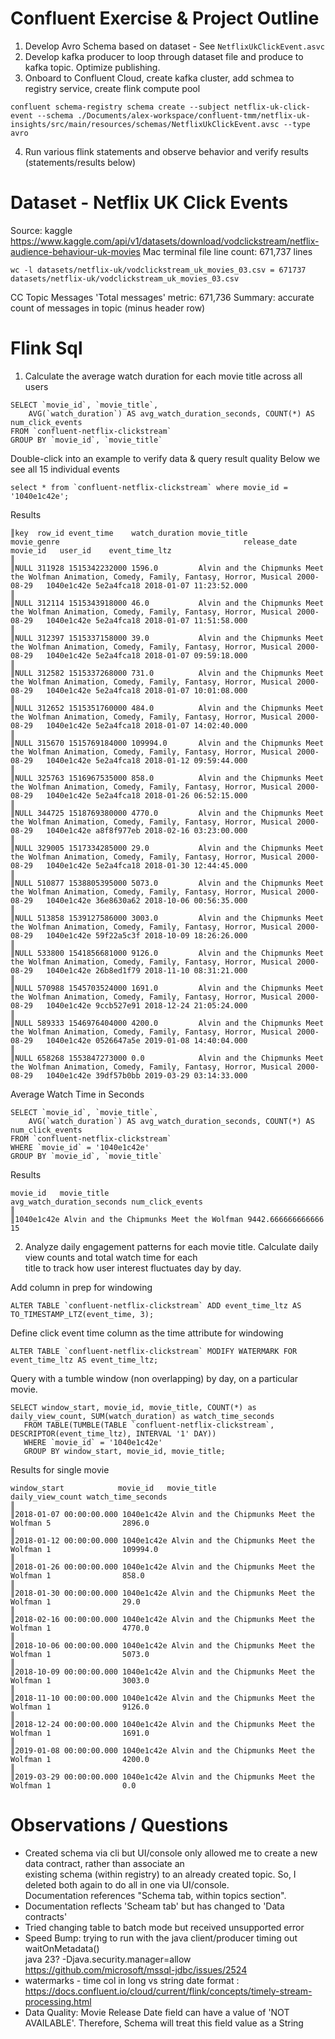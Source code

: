 # Confluent Exercise & Project Outline
1. Develop Avro Schema based on dataset - See `NetflixUkClickEvent.asvc`
2. Develop kafka producer to loop through dataset file and produce to kafka topic. Optimize publishing.
3. Onboard to Confluent Cloud, create kafka cluster, add schmea to registry service, create flink compute pool
```aiignore
confluent schema-registry schema create --subject netflix-uk-click-event --schema ./Documents/alex-workspace/confluent-tmm/netflix-uk-insights/src/main/resources/schemas/NetflixUkClickEvent.avsc --type avro
```
4. Run various flink statements and observe behavior and verify results (statements/results below)

# Dataset - Netflix UK Click Events
Source: kaggle https://www.kaggle.com/api/v1/datasets/download/vodclickstream/netflix-audience-behaviour-uk-movies
Mac terminal file line count: 671,737 lines
```
wc -l datasets/netflix-uk/vodclickstream_uk_movies_03.csv = 671737 datasets/netflix-uk/vodclickstream_uk_movies_03.csv
```
CC Topic Messages 'Total messages' metric: 671,736
Summary: accurate count of messages in topic (minus header row)

# Flink Sql
1. Calculate the average watch duration for each movie title across all users
```
SELECT `movie_id`, `movie_title`, 
    AVG(`watch_duration`) AS avg_watch_duration_seconds, COUNT(*) AS num_click_events
FROM `confluent-netflix-clickstream` 
GROUP BY `movie_id`, `movie_title` 
```

Double-click into an example to verify data & query result quality
Below we see all 15 individual events
```aiignore
select * from `confluent-netflix-clickstream` where movie_id = '1040e1c42e';
```
Results
```aiignore
║key  row_id event_time    watch_duration movie_title                              movie_genre                                         release_date movie_id   user_id    event_time_ltz                                  ║
║NULL 311928 1515342232000 1596.0         Alvin and the Chipmunks Meet the Wolfman Animation, Comedy, Family, Fantasy, Horror, Musical 2000-08-29   1040e1c42e 5e2a4fca18 2018-01-07 11:23:52.000                         ║
║NULL 312114 1515343918000 46.0           Alvin and the Chipmunks Meet the Wolfman Animation, Comedy, Family, Fantasy, Horror, Musical 2000-08-29   1040e1c42e 5e2a4fca18 2018-01-07 11:51:58.000                         ║
║NULL 312397 1515337158000 39.0           Alvin and the Chipmunks Meet the Wolfman Animation, Comedy, Family, Fantasy, Horror, Musical 2000-08-29   1040e1c42e 5e2a4fca18 2018-01-07 09:59:18.000                         ║
║NULL 312582 1515337268000 731.0          Alvin and the Chipmunks Meet the Wolfman Animation, Comedy, Family, Fantasy, Horror, Musical 2000-08-29   1040e1c42e 5e2a4fca18 2018-01-07 10:01:08.000                         ║
║NULL 312652 1515351760000 484.0          Alvin and the Chipmunks Meet the Wolfman Animation, Comedy, Family, Fantasy, Horror, Musical 2000-08-29   1040e1c42e 5e2a4fca18 2018-01-07 14:02:40.000                         ║
║NULL 315670 1515769184000 109994.0       Alvin and the Chipmunks Meet the Wolfman Animation, Comedy, Family, Fantasy, Horror, Musical 2000-08-29   1040e1c42e 5e2a4fca18 2018-01-12 09:59:44.000                         ║
║NULL 325763 1516967535000 858.0          Alvin and the Chipmunks Meet the Wolfman Animation, Comedy, Family, Fantasy, Horror, Musical 2000-08-29   1040e1c42e 5e2a4fca18 2018-01-26 06:52:15.000                         ║
║NULL 344725 1518769380000 4770.0         Alvin and the Chipmunks Meet the Wolfman Animation, Comedy, Family, Fantasy, Horror, Musical 2000-08-29   1040e1c42e a8f8f977eb 2018-02-16 03:23:00.000                         ║
║NULL 329005 1517334285000 29.0           Alvin and the Chipmunks Meet the Wolfman Animation, Comedy, Family, Fantasy, Horror, Musical 2000-08-29   1040e1c42e 5e2a4fca18 2018-01-30 12:44:45.000                         ║
║NULL 510877 1538805395000 5073.0         Alvin and the Chipmunks Meet the Wolfman Animation, Comedy, Family, Fantasy, Horror, Musical 2000-08-29   1040e1c42e 36e8630a62 2018-10-06 00:56:35.000                         ║
║NULL 513858 1539127586000 3003.0         Alvin and the Chipmunks Meet the Wolfman Animation, Comedy, Family, Fantasy, Horror, Musical 2000-08-29   1040e1c42e 59f22a5c3f 2018-10-09 18:26:26.000                         ║
║NULL 533800 1541856681000 9126.0         Alvin and the Chipmunks Meet the Wolfman Animation, Comedy, Family, Fantasy, Horror, Musical 2000-08-29   1040e1c42e 26b8ed1f79 2018-11-10 08:31:21.000                         ║
║NULL 570988 1545703524000 1691.0         Alvin and the Chipmunks Meet the Wolfman Animation, Comedy, Family, Fantasy, Horror, Musical 2000-08-29   1040e1c42e 9ccb527e91 2018-12-24 21:05:24.000                         ║
║NULL 589333 1546976404000 4200.0         Alvin and the Chipmunks Meet the Wolfman Animation, Comedy, Family, Fantasy, Horror, Musical 2000-08-29   1040e1c42e 0526647a5e 2019-01-08 14:40:04.000                         ║
║NULL 658268 1553847273000 0.0            Alvin and the Chipmunks Meet the Wolfman Animation, Comedy, Family, Fantasy, Horror, Musical 2000-08-29   1040e1c42e 39df57b0bb 2019-03-29 03:14:33.000
```

Average Watch Time in Seconds 
```aiignore
SELECT `movie_id`, `movie_title`, 
    AVG(`watch_duration`) AS avg_watch_duration_seconds, COUNT(*) AS num_click_events
FROM `confluent-netflix-clickstream`
WHERE `movie_id` = '1040e1c42e' 
GROUP BY `movie_id`, `movie_title` 
```
Results
```aiignore
movie_id   movie_title                              avg_watch_duration_seconds num_click_events                                                                                      ║
║1040e1c42e Alvin and the Chipmunks Meet the Wolfman 9442.666666666666          15 
```

2. Analyze daily engagement patterns for each movie title. Calculate daily view counts and total watch time for each \
title to track how user interest fluctuates day by day.

Add column in prep for windowing
```
ALTER TABLE `confluent-netflix-clickstream` ADD event_time_ltz AS TO_TIMESTAMP_LTZ(event_time, 3);
```

Define click event time column as the time attribute for windowing
```
ALTER TABLE `confluent-netflix-clickstream` MODIFY WATERMARK FOR event_time_ltz AS event_time_ltz;
```

Query with a tumble window (non overlapping) by day, on a particular movie.
```aiignore
SELECT window_start, movie_id, movie_title, COUNT(*) as daily_view_count, SUM(watch_duration) as watch_time_seconds
   FROM TABLE(TUMBLE(TABLE `confluent-netflix-clickstream`, DESCRIPTOR(event_time_ltz), INTERVAL '1' DAY))
   WHERE `movie_id` = '1040e1c42e'
   GROUP BY window_start, movie_id, movie_title;
```

Results for single movie
```aiignore
window_start            movie_id   movie_title                              daily_view_count watch_time_seconds                                                                        ║
║2018-01-07 00:00:00.000 1040e1c42e Alvin and the Chipmunks Meet the Wolfman 5                2896.0                                                                                    ║
║2018-01-12 00:00:00.000 1040e1c42e Alvin and the Chipmunks Meet the Wolfman 1                109994.0                                                                                  ║
║2018-01-26 00:00:00.000 1040e1c42e Alvin and the Chipmunks Meet the Wolfman 1                858.0                                                                                     ║
║2018-01-30 00:00:00.000 1040e1c42e Alvin and the Chipmunks Meet the Wolfman 1                29.0                                                                                      ║
║2018-02-16 00:00:00.000 1040e1c42e Alvin and the Chipmunks Meet the Wolfman 1                4770.0                                                                                    ║
║2018-10-06 00:00:00.000 1040e1c42e Alvin and the Chipmunks Meet the Wolfman 1                5073.0                                                                                    ║
║2018-10-09 00:00:00.000 1040e1c42e Alvin and the Chipmunks Meet the Wolfman 1                3003.0                                                                                    ║
║2018-11-10 00:00:00.000 1040e1c42e Alvin and the Chipmunks Meet the Wolfman 1                9126.0                                                                                    ║
║2018-12-24 00:00:00.000 1040e1c42e Alvin and the Chipmunks Meet the Wolfman 1                1691.0                                                                                    ║
║2019-01-08 00:00:00.000 1040e1c42e Alvin and the Chipmunks Meet the Wolfman 1                4200.0                                                                                    ║
║2019-03-29 00:00:00.000 1040e1c42e Alvin and the Chipmunks Meet the Wolfman 1                0.0       
```

# Observations / Questions
* Created schema via cli but UI/console only allowed me to create a new data contract, rather than associate an \
existing schema (within registry) to an already created topic. So, I deleted both again to do all in one via UI/console.\
Documentation references "Schema tab, within topics section".
* Documentation reflects 'Scheam tab' but has changed to 'Data contracts'
* Tried changing table to batch mode but received unsupported error 
* Speed Bump: trying to run with the java client/producer timing out waitOnMetadata()\
java 23? -Djava.security.manager=allow https://github.com/microsoft/mssql-jdbc/issues/2524
* watermarks - time col in long vs string date format : https://docs.confluent.io/cloud/current/flink/concepts/timely-stream-processing.html
* Data Quality: Movie Release Date field can have a value of 'NOT AVAILABLE'. Therefore, Schema will treat this field value as a String